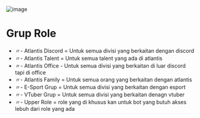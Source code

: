![image](https://github.com/osiic/atlantis-report/assets/96474947/f89c9a40-5c01-4fd8-805c-1938588d5550)

# Grup Role
- 〃- Atlantis Discord = Untuk semua divisi yang berkaitan dengan discord
- 〃- Atlantis Talent = Untuk semua talent yang ada di atlantis
- 〃- Atlantis Office - Untuk semua divisi yang berkaitan di luar discord tapi di office
- 〃- Atlantis Family = Untuk semua orang yang berkaitan dengan atlantis
- 〃- E-Sport Grup = Untuk semua divisi yang berkaitan dengan esport
- 〃- VTuber Grup = Untuk semua divisi yang berkaitan denagn vtuber
- 〃- Upper Role = role yang di khusus kan untuk bot yang butuh akses lebuh dari role yang ada
